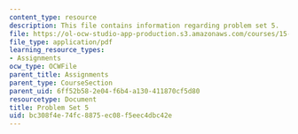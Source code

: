 ```yaml
---
content_type: resource
description: This file contains information regarding problem set 5.
file: https://ol-ocw-studio-app-production.s3.amazonaws.com/courses/15-053-optimization-methods-in-management-science-spring-2013/bc308f4e74fc8875ec08f5eec4dbc42e_MIT15_053S13_ps5.pdf
file_type: application/pdf
learning_resource_types:
- Assignments
ocw_type: OCWFile
parent_title: Assignments
parent_type: CourseSection
parent_uid: 6ff52b58-2e04-f6b4-a130-411870cf5d80
resourcetype: Document
title: Problem Set 5
uid: bc308f4e-74fc-8875-ec08-f5eec4dbc42e
---
```

